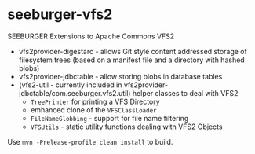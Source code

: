 seeburger-vfs2
==============

SEEBURGER Extensions to Apache Commons VFS2

* vfs2provider-digestarc - allows Git style content addressed storage of filesystem trees (based on a manifest file and a directory with hashed blobs)
* vfs2provider-jdbctable - allow storing blobs in database tables
* (vfs2-util - currently included in vfs2provider-jdbctable/com.seeburger.vfs2.util) helper classes to deal with VFS2
  * `TreePrinter` for printing a VFS Directory
  * emhanced clone of the `VFSClassLoader`
  * `FileNameGlobbing` - support for file name filtering
  * `VFSUtils` - static utility functions dealing with VFS2 Objects

Use `mvn -Prelease-profile clean install` to build.
